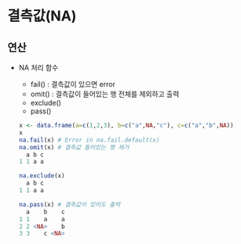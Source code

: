 # 결측값(NA)

## 연산

- NA 처리 함수

  - fail() : 결측값이 있으면 error
  - omit() : 결측값이 들어있는 행 전체를 제외하고 출력
  - exclude()
  - pass()

  ```R
  x <- data.frame(a=c(1,2,3), b=c("a",NA,"c"), c=c("a","b",NA))
  x
  na.fail(x) # Error in na.fail.default(x) 
  na.omit(x) # 결측값 들어있는 행 제거
    a b c
  1 1 a a
  
  na.exclude(x)
    a b c
  1 1 a a
  
  na.pass(x) # 결측값이 있어도 출력
    a    b    c
  1 1    a    a
  2 2 <NA>    b
  3 3    c <NA>
  ```

  